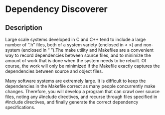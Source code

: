 # Dependency Discoverer

## Description
Large scale systems developed in C and C++ tend to include a large number of “.h” files, both of a system variety (enclosed in < >)
and non-system (enclosed in “ ”).The make utility and Makefiles are a convenient way to record dependencies between source files,
and to minimize the amount of work that is done when the system needs to be rebuilt.  Of course, the work will only be minimized if
the Makefile exactly captures the dependencies between source and object files.

Many software systems are extremely large. It is difficult to keep the dependencies in the Makefile
correct as many people concurrently make changes. Therefore, you will develop a program that can crawl over source files, noting
any #include directives, and recurse through files specified in #include directives, and finally generate the correct dependency
specifications.
